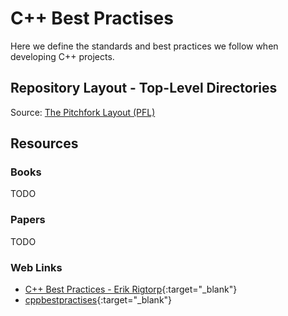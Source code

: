 # C++ Best Practises

Here we define the standards and best practices we follow when developing C++ projects.

## Repository Layout - Top-Level Directories

Source: [The Pitchfork Layout (PFL)](https://api.csswg.org/bikeshed/?force=1&url=https://raw.githubusercontent.com/vector-of-bool/pitchfork/develop/data/spec.bs#tld)

## Resources

### Books

TODO

### Papers

TODO

### Web Links

- [C++ Best Practices - Erik Rigtorp](https://rigtorp.se/cpp-best-practices/){:target="_blank"}
- [cppbestpractises](https://lefticus.gitbooks.io/cpp-best-practices/content/){:target="_blank"}
